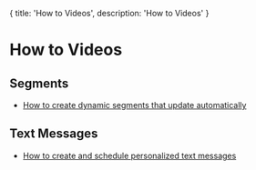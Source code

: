 {
title: 'How to Videos',
description: 'How to Videos'
}
# How to Videos

## Segments
* [How to create dynamic segments that update automatically](/how-to/dynamic-segments)

## Text Messages
* [How to create and schedule personalized text messages](/how-to/text-messages)

